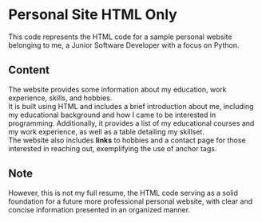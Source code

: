# Personal Site HTML Only
This code represents the HTML code for a sample personal website belonging to me, a Junior Software Developer with a focus on Python. 
## Content  
The website provides some information about my education, work experience, skills, and hobbies.  
It is built using HTML and includes a brief introduction about me, including my educational background and how I came to be interested in programming. Additionally, it provides a list of my educational courses and my work experience, as well as a table detailing my skillset.  
The website also includes __links__ to hobbies and a contact page for those interested in reaching out, exemplifying the use of anchor tags. 
## Note
However, this is not my full resume, the HTML code serving as a solid foundation for a future more professional personal website, with clear and concise information presented in an organized manner.
